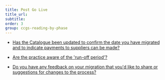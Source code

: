 ```yaml
---
title: Post Go Live
title_url:
subtitle: 
order: 3
group: ccgs-reading-by-phase
---
```


* [Has the Catalogue been updated to confirm the date you have migrated and to indicate payments to suppliers can be made?](/prm-practice-migration/guide/end-of-migration#update-the-catalogue) 
<!-- [GAP] there needs to be more information at this link 'Update the Catalogue' -->
* [Are the practice aware of the 'run-off period'?](/prm-practice-migration/guide/end-of-migration#the-run-off-period)

* [Do you have any feedback on your migration that you'd like to share or suggestions for changes to the process?](/prm-practice-migration/guide/end-of-migration#send-us-your-learnings)
